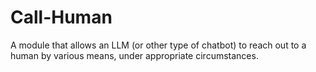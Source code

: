 # Call-Human
A module that allows an LLM (or other type of chatbot) to reach out to a human by various means, under appropriate circumstances.
